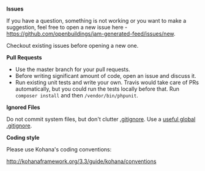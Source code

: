 __Issues__

If you have a question, something is not working or you want to make a suggestion, feel free to open a new issue here - https://github.com/openbuildings/jam-generated-feed/issues/new.

Checkout existing issues before opening a new one.

__Pull Requests__

 * Use the master branch for your pull requests.
 * Before writing significant amount of code, open an issue and discuss it.
 * Run existing unit tests and write your own. Travis would take care of PRs automatically, but you could run the tests locally before that. Run `composer install` and then `/vendor/bin/phpunit`.

__Ignored Files__

Do not commit system files, but don't clutter [.gitignore](.gitignore). Use a [useful global .gitignore](https://help.github.com/articles/ignoring-files#global-gitignore).

__Coding style__

Please use Kohana's coding conventions:

http://kohanaframework.org/3.3/guide/kohana/conventions
